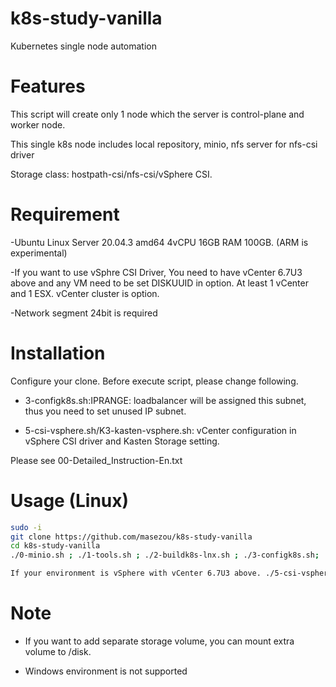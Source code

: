 # k8s-study-vanilla
Kubernetes single node automation

# Features

This script will create only 1 node which the server is control-plane and worker node.

This single k8s node includes local repository, minio, nfs server for nfs-csi driver

Storage class: hostpath-csi/nfs-csi/vSphere CSI. 

# Requirement

-Ubuntu Linux Server 20.04.3 amd64 4vCPU 16GB RAM 100GB. (ARM is experimental)

-If you want to use vSphre CSI Driver, You need to have vCenter 6.7U3 above and any VM need to be set DISKUUID in option. At least 1 vCenter and 1 ESX. vCenter cluster is option.

-Network segment 24bit is required

# Installation

Configure your clone. Before execute script, please change following.

* 3-configk8s.sh:IPRANGE: loadbalancer will be assigned this subnet, thus you need to set unused IP subnet.

* 5-csi-vsphere.sh/K3-kasten-vsphere.sh: vCenter configuration in vSphere  CSI driver and Kasten Storage setting.

Please see 00-Detailed_Instruction-En.txt



# Usage (Linux)

```bash
sudo -i
git clone https://github.com/masezou/k8s-study-vanilla
cd k8s-study-vanilla
./0-minio.sh ; ./1-tools.sh ; ./2-buildk8s-lnx.sh ; ./3-configk8s.sh; ./4-csi-storage.sh

If your environment is vSphere with vCenter 6.7U3 above. ./5-csi-vsphere.sh
```

# Note

* If you want to add separate storage volume, you can mount extra volume to /disk.

* Windows environment is not supported
